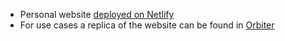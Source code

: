 - Personal website [deployed on Netlify](https://webx-dev.netlify.app/)
- For use cases a replica of the website can be found in [Orbiter](https://webx.orbiter.website/)


